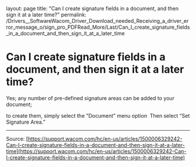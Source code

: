 layout: page
title: "Can I create signature fields in a document, and then sign it at a later time?"
permalink: /Drivers__SoftwareWacom_Driver_Download_needed_Receiving_a_driver_error_message_o/sign_pro_PDFRead_More/Last/Can_I_create_signature_fields_in_a_document_and_then_sign_it_at_a_later_time

# Can I create signature fields in a document, and then sign it at a later time?

Yes; any number of pre-defined signature areas can be added to your document;

to create them, simply select the "Document” menu option 
Then select “Set Signature Area.”

---
Source: [https://support.wacom.com/hc/en-us/articles/1500006329242-Can-I-create-signature-fields-in-a-document-and-then-sign-it-at-a-later-time](https://support.wacom.com/hc/en-us/articles/1500006329242-Can-I-create-signature-fields-in-a-document-and-then-sign-it-at-a-later-time)
